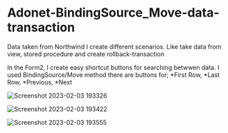 # Adonet-BindingSource_Move-data-transaction
Data taken from Northwind 
I create different scenarios. Like take data from view, stored procedure and create rollback-transaction

In the Form2, I create easy shortcut buttons for searching betwwen data. I used BindingSource/Move method
there are buttons for;
*First Row,
*Last Row,
*Previous,
*Next

![Screenshot 2023-02-03 193326](https://user-images.githubusercontent.com/102765970/216658373-aef8462f-9ccc-4fd6-bbe3-1d4f84392eac.png)


![Screenshot 2023-02-03 193422](https://user-images.githubusercontent.com/102765970/216658382-2b328197-2347-44f2-9ea1-693e9e1a8063.png)

![Screenshot 2023-02-03 193555](https://user-images.githubusercontent.com/102765970/216658383-27e52a10-d0e0-46cc-a0eb-c22b3be1212b.png)

